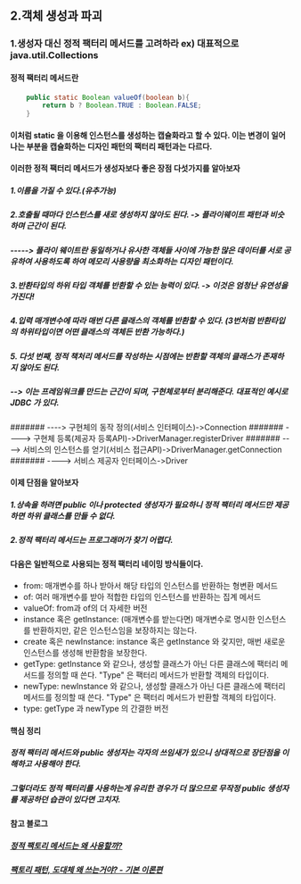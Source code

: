 ## 2.객체 생성과 파괴

### 1.생성자 대신 정적 팩터리 메서드를 고려하라 ex) 대표적으로 java.util.Collections
#### 정적 팩터리 메서드란

```java
    public static Boolean valueOf(boolean b){
        return b ? Boolean.TRUE : Boolean.FALSE; 
    }
```
#### 이처럼 static 을 이용해 인스턴스를 생성하는 캡슐화라고 할 수 있다. 이는 변경이 일어나는 부분을 캡슐화하는 디자인 패턴의 팩터리 패턴과는 다르다.

#### 이러한 정적 팩터리 메서드가 생성자보다 좋은 장점 다섯가지를 알아보자
##### 1.이름을 가질 수 있다.(유추가능)
##### 2.호출될 때마다 인스턴스를 새로 생성하지 않아도 된다. -> 플라이웨이트 패턴과 비슷하며 근간이 된다.
#####   -----> 플라이 웨이트란 동일하거나 유사한 객체들 사이에 가능한 많은 데이터를 서로 공유하여 사용하도록 하여 메모리 사용량을 최소화하는 디자인 패턴이다.
##### 3.반환타입의 하위 타입 객체를 반환할 수 있는 능력이 있다. -> 이것은 엄청난 유연성을 가진다!
##### 4.입력 매개변수에 따라 매번 다른 클래스의 객체를 반환할 수 있다. (3번처럼 반환타입의 하위타입이면 어떤 클래스의 객체든 반환 가능하다.)
##### 5. 다섯 번째, 정적 책처리 메서드를 작성하는 시점에는 반환할 객체의 클래스가 존재하지 않아도 된다. 
#####   --> 이는 프레임워크를 만드는 근간이 되며, 구현체로부터 분리해준다. 대표적인 예시로 JDBC 가 있다.
#######   ----> 구현체의 동작 정의(서비스 인터페이스)->Connection
#######   ----> 구현체 등록(제공자 등록API)->DriverManager.registerDriver
#######   ----> 서비스의 인스턴스를 얻기(서비스 접근API)->DriverManager.getConnection
#######   ----> 서비스 제공자 인터페이스->Driver

#### 이제 단점을 알아보자
##### 1.상속을 하려면 public 이나 protected 생성자가 필요하니 정적 팩터리 메서드만 제공하면 하위 클래스를 만들 수 없다.
##### 2.정적 팩터리 메서드는 프로그래머가 찾기 어렵다.

#### 다음은 일반적으로 사용되는 정적 팩터리 네이밍 방식들이다.
- from: 매개변수를 하나 받아서 해당 타입의 인스턴스를 반환하는 형변환 메서드
- of: 여러 매개변수를 받아 적합한 타입의 인스턴스를 반환하는 집계 메서드
- valueOf: from과 of의 더 자세한 버전
- instance 혹은 getInstance: (매개변수를 받는다면) 매개변수로 명시한 인스턴스를 반환하지만, 같은 인스턴스임을 보장하지는 않는다.
- create 혹은 newInstance: instance 혹은 getInstance 와 갗지만, 매번 새로운 인스턴스를 생성해 반환함을 보장한다.
- getType: getInstance 와 같으나, 생성할 클래스가 아닌 다른 클래스에 팩터리 메서드를 정의할 때 쓴다. "Type" 은 팩터리 메서드가 반환할 객체의 타입이다.
- newType: newInstance 와 같으나, 생성할 클래스가 아닌 다른 클래스에 팩터리 메서드를 정의할 때 쓴다. "Type" 은 팩터리 메서드가 반환할 객체의 타입이다.
- type: getType 과 newType 의 간결한 버전

#### 핵심 정리
##### 정적 팩터리 메서드와 public 생성자는 각자의 쓰임새가 있으니 상대적으로 장단점을 이해하고 사용해야 한다.
##### 그렇더라도 정적 팩터리를 사용하는게 유리한 경우가 더 많으므로 무작정 public 생성자를 제공하던 습관이 있다면 고치자.

#### 참고 블로그
##### [정적 팩토리 메서드는 왜 사용할까?](https://velog.io/@ljinsk3/%EC%A0%95%EC%A0%81-%ED%8C%A9%ED%86%A0%EB%A6%AC-%EB%A9%94%EC%84%9C%EB%93%9C%EB%8A%94-%EC%99%9C-%EC%82%AC%EC%9A%A9%ED%95%A0%EA%B9%8C)
##### [팩토리 패턴, 도대체 왜 쓰는거야? - 기본 이론편](https://biggwang.github.io/2019/06/28/Design%20Patterns/%5BDesign%20Patterns%5D%20%ED%8C%A9%ED%86%A0%EB%A6%AC%20%ED%8C%A8%ED%84%B4,%20%EB%8F%84%EB%8C%80%EC%B2%B4%20%EC%99%9C%20%EC%93%B0%EB%8A%94%EA%B1%B0%EC%95%BC-%EA%B8%B0%EB%B3%B8%20%EC%9D%B4%EB%A1%A0%ED%8E%B8/)


